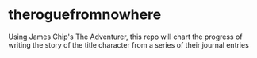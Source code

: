 # theroguefromnowhere
Using James Chip's The Adventurer, this repo will chart the progress of writing the story of the title character from a series of their journal entries

